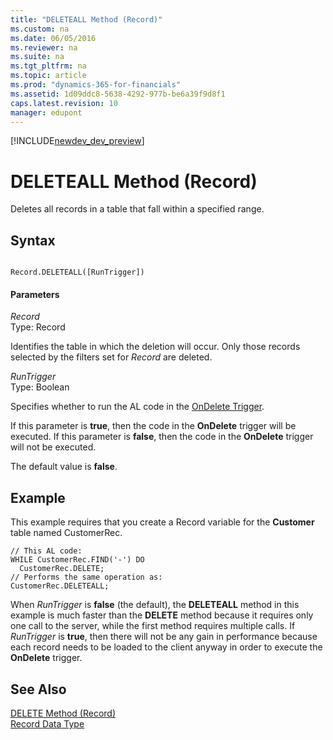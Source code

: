 ```yaml
---
title: "DELETEALL Method (Record)"
ms.custom: na
ms.date: 06/05/2016
ms.reviewer: na
ms.suite: na
ms.tgt_pltfrm: na
ms.topic: article
ms.prod: "dynamics-365-for-financials"
ms.assetid: 1d09ddc8-5638-4292-977b-be6a39f9d8f1
caps.latest.revision: 10
manager: edupont
---
```


[!INCLUDE[newdev_dev_preview](../includes/newdev_dev_preview.md)]

# DELETEALL Method (Record)
Deletes all records in a table that fall within a specified range.  
  
## Syntax  
  
```  
  
Record.DELETEALL([RunTrigger])  
```  
  
#### Parameters  
 *Record*  
 Type: Record  
  
 Identifies the table in which the deletion will occur. Only those records selected by the filters set for *Record* are deleted.  
  
 *RunTrigger*  
 Type: Boolean  
  
 Specifies whether to run the AL code in the [OnDelete Trigger](../triggers/devenv-OnDelete-Trigger.md).  
  
 If this parameter is **true**, then the code in the **OnDelete** trigger will be executed. If this parameter is **false**, then the code in the **OnDelete** trigger will not be executed.  
  
 The default value is **false**.  
  
## Example  
 This example requires that you create a Record variable for the **Customer** table named CustomerRec.  
  
```  
// This AL code:  
WHILE CustomerRec.FIND('-') DO  
  CustomerRec.DELETE;  
// Performs the same operation as:  
CustomerRec.DELETEALL;  
```  
  
 When *RunTrigger* is **false** \(the default\), the **DELETEALL** method in this example is much faster than the **DELETE** method because it requires only one call to the server, while the first method requires multiple calls. If *RunTrigger* is **true**, then there will not be any gain in performance because each record needs to be loaded to the client anyway in order to execute the **OnDelete** trigger.  
  
## See Also  
 [DELETE Method \(Record\)](devenv-DELETE-Method-Record.md)   
 [Record Data Type](../datatypes/devenv-Record-Data-Type.md)